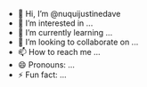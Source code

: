 - 👋 Hi, I’m @nuquijustinedave
- 👀 I’m interested in ...
- 🌱 I’m currently learning ...
- 💞️ I’m looking to collaborate on ...
- 📫 How to reach me ...
- 😄 Pronouns: ...
- ⚡ Fun fact: ...

<!---
muquijustinedave/muquijustinedave is a ✨ special ✨ repository because its `README.md` (this file) appears on your GitHub profile.
You can click the Preview link to take a look at your changes.
--->

